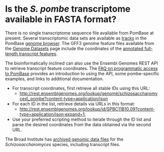 # Is the *S. pombe* transcriptome available in FASTA format?
<!-- pombase_categories: Finding data,Tools and resources -->

There is no single transcriptome sequence file available from PomBase at
present. Several transcriptomic data sets are available as
[tracks](/faq/how-can-i-show-or-hide-tracks-genome-browser) in the
PomBase [genome browser](http://fungi.ensembl.org/Schizosaccharomyces_pombe/Info/Index).
The GFF3 genome feature files available from the [Genome Datasets](/downloads/genome-datasets) page include the coordinates of the
[annotated full-length transcript features](/faq/how-do-you-determine-gene-s-full-length-transcript-utr-coordinates-transcription-start-and-end-sites).

The bioinformatically inclined can also use the Ensembl Genomes REST API
to retrieve transcript feature coordinates. The [FAQ on programmatic access to PomBase](/faq/there-any-programmatic-access-pombase-data) provides an
introduction to using the API, some pombe-specific examples, and links
to additional documentation.

-   For transcript coordinates, first retrieve all stable IDs using this
    URL:
    -   <http://rest.ensemblgenomes.org/lookup/genome/schizosaccharomyces\_pombe?content-type=application/json>
-   For each ID in the list, retrieve details via URLs in this format:
    -   <http://rest.ensemblgenomes.org/lookup/id/SPBC11B10.09?content-type=application/json;expand=1>;
-   Use your preferred scripting method to iterate through the ID list
    and parse the desired coordinates from the data obtained via the
    second URL.

The Broad Institute has [archived genomic data files](http://www.broadinstitute.org/ftp/pub/annotation/fungi/schizosaccharomyces/) for
the *Schizosaccharomyces* species, including transcript files.

